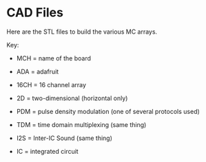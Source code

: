 # CAD Files

Here are the STL files to build the various MC arrays. 

Key:
* MCH = name of the board
* ADA = adafruit 
* 16CH = 16 channel array
* 2D = two-dimensional (horizontal only)

* PDM = pulse density modulation (one of several protocols used)
* TDM = time domain multiplexing (same thing)
* I2S = Inter-IC Sound (same thing)
* IC = integrated circuit 

<!--
These are the CAD models we used for this design. At the moment these are not the best designs for low quality printers. We had to use a SLS printer (Form2) in order to get good results. We managed to get workable models on low-quality printers but after trial and error.

In the next design we are going to use the SpHear designs and modify them to make the MEMS fit. Hopefully that way these will be easier to print.

This file has 3 microphones since our experiment consisted of comparing these three designs.

The larger mic looks a little funny because the base is small relative to the head. This is because we wanted to keep the diameter of the cylinder the same and reduce print time. I was not sure my mic clip would work with larger diameter.

By the way, I use an alligator style mic clip [like this one](https://www.amazon.com/Audio-Universal-Microphone-Holder-Amc417x6/dp/B00P6VIPCS?ref_=fsclp_pl_dp_3) because the low quality prints can't handle the snap. Even if you use an SLS printer the neck is quite fragile so one of these bad boys would be good to have.

<p align="center">
  <img width="80%" height="80%" src="../img/threeSizes.JPG">
</p>
-->
